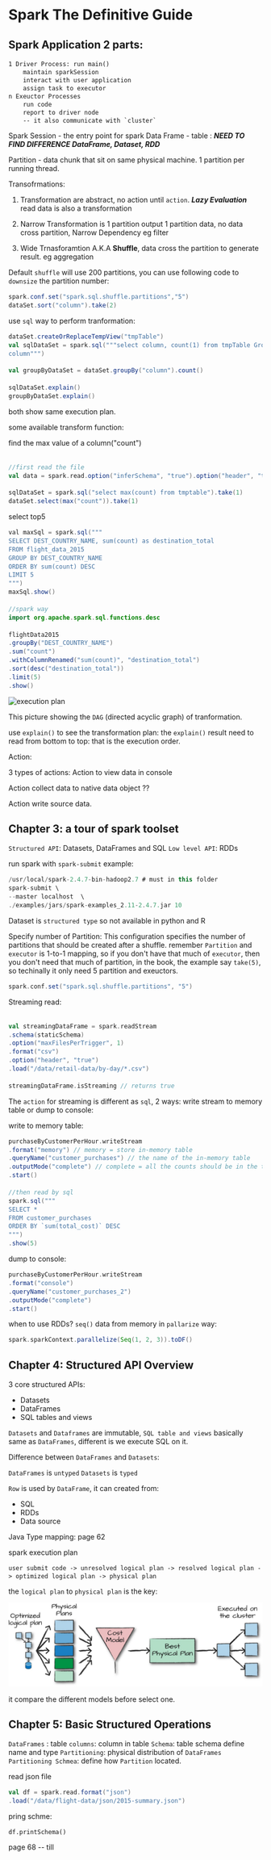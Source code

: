 # Spark The Definitive Guide

## Spark Application 2 parts:

    1 Driver Process: run main() 
        maintain sparkSession
        interact with user application
        assign task to executor
    n Exeuctor Processes
        run code
        report to driver node
        -- it also communicate with `cluster`

Spark Session - the entry point for spark
Data Frame - table : ***NEED TO FIND DIFFERENCE DataFrame, Dataset, RDD***

Partition - data chunk that sit on same physical machine. 1 partition per
running thread.

Transofrmations:

1. Transformation are abstract, no action until    `action`. ***Lazy Evaluation*** read data is also a transformation

2. Narrow Transformation is 1 partition output 1 partition data, no data
cross partition, Narrow Dependency eg filter

3. Wide Trnasforamtion A.K.A **Shuffle**, data cross the partition to
generate result. eg aggregation

Default `shuffle` will use 200 partitions, you can use following code to
`downsize` the partition number:

~~~java
spark.conf.set("spark.sql.shuffle.partitions","5")
dataSet.sort("column").take(2)
~~~

use `sql` way to perform tranformation:

~~~scala
dataSet.createOrReplaceTempView("tmpTable")
val sqlDataSet = spark.sql("""select column, count(1) from tmpTable Group by
column""")

val groupByDataSet = dataSet.groupBy("column").count()

sqlDataSet.explain()
groupByDataSet.explain()
~~~

both show same execution plan.

some available transform function:

find the max value of a column("count")

~~~scala

//first read the file
val data = spark.read.option("inferSchema", "true").option("header", "true").csv("/home/rongshen/Downloads/Wealth-AccountsData.csv")

sqlDataSet = spark.sql("select max(count) from tmptable").take(1)
dataSet.select(max("count")).take(1)
~~~

select top5

~~~java
val maxSql = spark.sql("""
SELECT DEST_COUNTRY_NAME, sum(count) as destination_total
FROM flight_data_2015
GROUP BY DEST_COUNTRY_NAME
ORDER BY sum(count) DESC
LIMIT 5
""")
maxSql.show()

//spark way
import org.apache.spark.sql.functions.desc

flightData2015
.groupBy("DEST_COUNTRY_NAME")
.sum("count")
.withColumnRenamed("sum(count)", "destination_total")
.sort(desc("destination_total"))
.limit(5)
.show()
~~~

![execution plan](./spark-the-defnitive-guide-pic1.png)

This picture showing the `DAG` (directed acyclic graph) of tranformation.

use `explain()` to see the transformation plan: the `explain()` result need to
read from bottom to top: that is the execution order.

Action:

3 types of actions: 
Action to view data in console

Action collect data to native data object ??

Action write source data.

## Chapter 3: a tour of spark toolset

`Structured API`: Datasets, DataFrames and SQL
`Low level API`: RDDs

run spark with `spark-submit` example:

~~~scala
/usr/local/spark-2.4.7-bin-hadoop2.7 # must in this folder
spark-submit \
--master localhost  \
./examples/jars/spark-examples_2.11-2.4.7.jar 10
~~~

Dataset is `structured type` so not available in python and R

Specify number of Partition: This configuration specifies the
number of partitions that should be created after a shuffle. remember `Partition` and `executor` is 1-to-1 mapping, so if you don't have that much of `executor`, then you don't need that much of partition, in the book, the example say `take(5)`, so techinally it only need 5 partition and exeuctors.

~~~scala
spark.conf.set("spark.sql.shuffle.partitions", "5")
~~~

Streaming read:

~~~scala

val streamingDataFrame = spark.readStream
.schema(staticSchema)
.option("maxFilesPerTrigger", 1)
.format("csv")
.option("header", "true")
.load("/data/retail-data/by-day/*.csv")

streamingDataFrame.isStreaming // returns true
~~~

The `action` for streaming is different as `sql`, 2 ways: write stream to memory table or dump to console:

write to memory table:
~~~scala
purchaseByCustomerPerHour.writeStream
.format("memory") // memory = store in-memory table
.queryName("customer_purchases") // the name of the in-memory table
.outputMode("complete") // complete = all the counts should be in the table
.start()

//then read by sql
spark.sql("""
SELECT *
FROM customer_purchases
ORDER BY `sum(total_cost)` DESC
""")
.show(5)
~~~

dump to console:
~~~scala
purchaseByCustomerPerHour.writeStream
.format("console")
.queryName("customer_purchases_2")
.outputMode("complete")
.start()
~~~

when to use RDDs? `seq()` data from memory in `pallarize` way:

~~~scala
spark.sparkContext.parallelize(Seq(1, 2, 3)).toDF()
~~~

## Chapter 4: Structured API Overview

3 core structured APIs:

- Datasets
- DataFrames
- SQL tables and views

`Datasets` and `Dataframes` are immutable, `SQL table and views` basically same as `DataFrames`, different is we execute SQL on it.

Difference between `DataFrames` and `Datasets`: 

`DataFrames` is `untyped`
`Datasets` is `typed`

`Row` is used by `DataFrame`, it can created from:

- SQL
- RDDs
- Data source

Java Type mapping: page 62

spark execution plan

~~~
user submit code -> unresolved logical plan -> resolved logical plan -> optimized logical plan -> physical plan 
~~~

the `logical plan` to `physical plan` is the key:

![pic2](./spark-the-definitive-guide-pic2.png)

it compare the different models before select one.

## Chapter 5: Basic Structured Operations

`DataFrames` : table
`columns`: column in table
`Schema`: table schema define name and type
`Partitioning`: physical distribution of `DataFrames`
`Partitioning Schmea`: define how `Partition` located.

read json file
~~~scala
val df = spark.read.format("json")
.load("/data/flight-data/json/2015-summary.json")
~~~

pring schme:
~~~
df.printSchema()
~~~

page 68 -- till